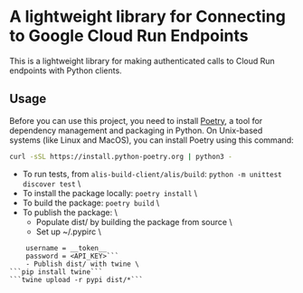 # A lightweight library for Connecting to Google Cloud Run Endpoints
This is a lightweight library for making authenticated calls to Cloud Run endpoints with Python clients.

## Usage
Before you can use this project, you need to install [Poetry](https://python-poetry.org/docs/), a tool for dependency management and packaging in Python.
On Unix-based systems (like Linux and MacOS), you can install Poetry using this command:
```bash
curl -sSL https://install.python-poetry.org | python3 -
```

- To run tests, from `alis-build-client/alis/build`: ```python -m unittest discover test``` \
- To install the package locally: ```poetry install``` \
- To build the package: ```poetry build``` \
- To publish the package: \
    - Populate dist/ by building the package from source \
    - Set up ~/.pypirc \
```[pypi]
    username = __token__
    password = <API_KEY>```
    - Publish dist/ with twine \
```pip install twine```
```twine upload -r pypi dist/*```
